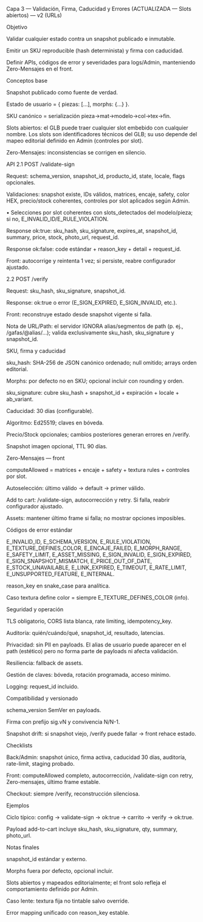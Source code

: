Capa 3 — Validación, Firma, Caducidad y Errores (ACTUALIZADA — Slots abiertos) — v2 (URLs)

Objetivo

Validar cualquier estado contra un snapshot publicado e inmutable.

Emitir un SKU reproducible (hash determinista) y firma con caducidad.

Definir APIs, códigos de error y severidades para logs/Admin, manteniendo Zero-Mensajes en el front.

Conceptos base

Snapshot publicado como fuente de verdad.

Estado de usuario = { piezas: \[…], morphs: {…} }.

SKU canónico = serialización pieza→mat→modelo→col→tex→fin.

Slots abiertos: el GLB puede traer cualquier slot embebido con cualquier nombre. Los slots son identificadores técnicos del GLB; su uso depende del mapeo editorial definido en Admin (controles por slot).

Zero-Mensajes: inconsistencias se corrigen en silencio.

API 2.1 POST /validate-sign

Request: schema\_version, snapshot\_id, producto\_id, state, locale, flags opcionales.

Validaciones: snapshot existe, IDs válidos, matrices, encaje, safety, color HEX, precio/stock coherentes, controles por slot aplicados según Admin.

• Selecciones por slot coherentes con slots\_detectados del modelo/pieza; si no, E\_INVALID\_ID/E\_RULE\_VIOLATION.

Response ok:true: sku\_hash, sku\_signature, expires\_at, snapshot\_id, summary, price, stock, photo\_url, request\_id.

Response ok:false: code estándar + reason\_key + detail + request\_id.

Front: autocorrige y reintenta 1 vez; si persiste, reabre configurador ajustado.

2.2 POST /verify

Request: sku\_hash, sku\_signature, snapshot\_id.

Response: ok:true o error (E\_SIGN\_EXPIRED, E\_SIGN\_INVALID, etc.).

Front: reconstruye estado desde snapshot vigente si falla.

Nota de URL/Path: el servidor IGNORA alias/segmentos de path (p. ej., /gafas/@alias/…); valida exclusivamente sku\_hash, sku\_signature y snapshot\_id.

SKU, firma y caducidad

sku\_hash: SHA-256 de JSON canónico ordenado; null omitido; arrays orden editorial.

Morphs: por defecto no en SKU; opcional incluir con rounding y orden.

sku\_signature: cubre sku\_hash + snapshot\_id + expiración + locale + ab\_variant.

Caducidad: 30 días (configurable).

Algoritmo: Ed25519; claves en bóveda.

Precio/Stock opcionales; cambios posteriores generan errores en /verify.

Snapshot imagen opcional, TTL 90 días.

Zero-Mensajes — front

computeAllowed = matrices + encaje + safety + textura rules + controles por slot.

Autoselección: último válido → default → primer válido.

Add to cart: /validate-sign, autocorrección y retry. Si falla, reabrir configurador ajustado.

Assets: mantener último frame si falla; no mostrar opciones imposibles.

Códigos de error estándar

E\_INVALID\_ID, E\_SCHEMA\_VERSION, E\_RULE\_VIOLATION, E\_TEXTURE\_DEFINES\_COLOR, E\_ENCAJE\_FAILED, E\_MORPH\_RANGE, E\_SAFETY\_LIMIT, E\_ASSET\_MISSING, E\_SIGN\_INVALID, E\_SIGN\_EXPIRED, E\_SIGN\_SNAPSHOT\_MISMATCH, E\_PRICE\_OUT\_OF\_DATE, E\_STOCK\_UNAVAILABLE, E\_LINK\_EXPIRED, E\_TIMEOUT, E\_RATE\_LIMIT, E\_UNSUPPORTED\_FEATURE, E\_INTERNAL.

reason\_key en snake\_case para analítica.

Caso textura define color = siempre E\_TEXTURE\_DEFINES\_COLOR (info).

Seguridad y operación

TLS obligatorio, CORS lista blanca, rate limiting, idempotency\_key.

Auditoría: quién/cuándo/qué, snapshot\_id, resultado, latencias.

Privacidad: sin PII en payloads. El alias de usuario puede aparecer en el path (estético) pero no forma parte de payloads ni afecta validación.

Resiliencia: fallback de assets.

Gestión de claves: bóveda, rotación programada, acceso mínimo.

Logging: request\_id incluido.

Compatibilidad y versionado

schema\_version SemVer en payloads.

Firma con prefijo sig.vN y convivencia N/N-1.

Snapshot drift: si snapshot viejo, /verify puede fallar → front rehace estado.

Checklists

Back/Admin: snapshot único, firma activa, caducidad 30 días, auditoría, rate-limit, staging probado.

Front: computeAllowed completo, autocorrección, /validate-sign con retry, Zero-mensajes, último frame estable.

Checkout: siempre /verify, reconstrucción silenciosa.

Ejemplos

Ciclo típico: config → validate-sign → ok:true → carrito → verify → ok:true.

Payload add-to-cart incluye sku\_hash, sku\_signature, qty, summary, photo\_url.

Notas finales

snapshot\_id estándar y externo.

Morphs fuera por defecto, opcional incluir.

Slots abiertos y mapeados editorialmente; el front solo refleja el comportamiento definido por Admin.

Caso lente: textura fija no tintable salvo override.

Error mapping unificado con reason\_key estable.


